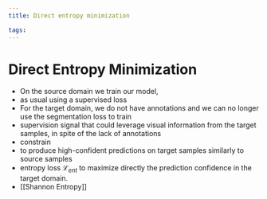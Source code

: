 ```yaml
---
title: Direct entropy minimization

tags: 
---
```


# Direct Entropy Minimization
 - On the source domain we train our model,
- as usual using a supervised loss
- For the target domain, we do not have annotations and we can no longer use the segmentation loss to train
- supervision signal that could leverage visual information from the target samples, in spite of the lack of annotations
- constrain
- to produce high-confident predictions on target samples similarly to source samples
- entropy loss $\mathcal{L}_{ent}$ to maximize directly the prediction confidence in the target domain.
- [[Shannon Entropy]]






























